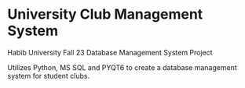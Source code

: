 # University Club Management System

Habib University Fall 23 Database Management System Project

Utilizes Python, MS SQL and PYQT6 to create a database management system for student clubs.
